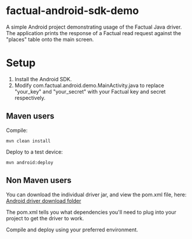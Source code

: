 factual-android-sdk-demo
========================
A simple Android project demonstrating usage of the Factual Java driver.  The application prints the response of a Factual read request against the "places" table onto the main screen.

# Setup

1. Install the Android SDK.  
2. Modify com.factual.android.demo.MainActivity.java to replace "your_key" and "your_secret" with your Factual key and secret respectively.

## Maven users

Compile:

    mvn clean install
    
Deploy to a test device:

	mvn android:deploy
	    
## Non Maven users

You can download the individual driver jar, and view the pom.xml file, here:
[Android driver download folder](http://repo1.maven.org/maven2/com/factual/factual-java-driver/1.2.1-android/)

The pom.xml tells you what dependencies you'll need to plug into your project to get the driver to work.

Compile and deploy using your preferred environment.